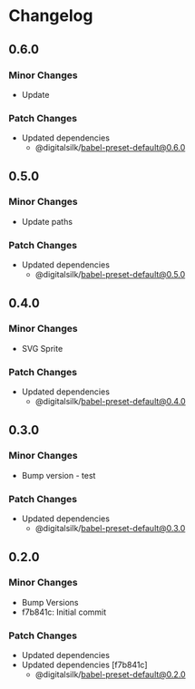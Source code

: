 # Changelog

## 0.6.0

### Minor Changes

- Update

### Patch Changes

- Updated dependencies
  - @digitalsilk/babel-preset-default@0.6.0

## 0.5.0

### Minor Changes

- Update paths

### Patch Changes

- Updated dependencies
  - @digitalsilk/babel-preset-default@0.5.0

## 0.4.0

### Minor Changes

- SVG Sprite

### Patch Changes

- Updated dependencies
  - @digitalsilk/babel-preset-default@0.4.0

## 0.3.0

### Minor Changes

- Bump version - test

### Patch Changes

- Updated dependencies
  - @digitalsilk/babel-preset-default@0.3.0

## 0.2.0

### Minor Changes

- Bump Versions
- f7b841c: Initial commit

### Patch Changes

- Updated dependencies
- Updated dependencies [f7b841c]
  - @digitalsilk/babel-preset-default@0.2.0
